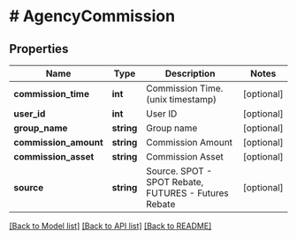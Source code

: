# # AgencyCommission

## Properties

Name | Type | Description | Notes
------------ | ------------- | ------------- | -------------
**commission_time** | **int** | Commission Time. (unix timestamp) | [optional] 
**user_id** | **int** | User ID | [optional] 
**group_name** | **string** | Group name | [optional] 
**commission_amount** | **string** | Commission Amount | [optional] 
**commission_asset** | **string** | Commission Asset | [optional] 
**source** | **string** | Source.  SPOT - SPOT Rebate, FUTURES - Futures Rebate | [optional] 

[[Back to Model list]](../../README.md#documentation-for-models) [[Back to API list]](../../README.md#documentation-for-api-endpoints) [[Back to README]](../../README.md)
